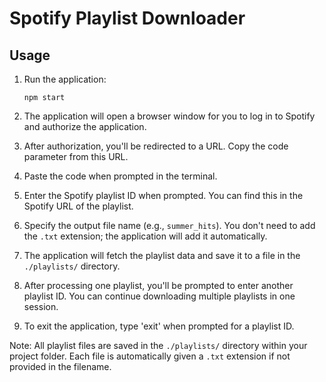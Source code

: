 # Spotify Playlist Downloader

## Usage

1. Run the application:
   ```
   npm start
   ```

2. The application will open a browser window for you to log in to Spotify and authorize the application.

3. After authorization, you'll be redirected to a URL. Copy the code parameter from this URL.

4. Paste the code when prompted in the terminal.

5. Enter the Spotify playlist ID when prompted. You can find this in the Spotify URL of the playlist.

6. Specify the output file name (e.g., `summer_hits`). You don't need to add the `.txt` extension; the application will add it automatically.

7. The application will fetch the playlist data and save it to a file in the `./playlists/` directory.

8. After processing one playlist, you'll be prompted to enter another playlist ID. You can continue downloading multiple playlists in one session.

9. To exit the application, type 'exit' when prompted for a playlist ID.

Note: All playlist files are saved in the `./playlists/` directory within your project folder. Each file is automatically given a `.txt` extension if not provided in the filename.

